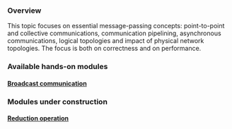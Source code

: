


<div class="container ui raised segment">
<h3 class="ui header">Overview</h3>

  <p class="ui">This topic focuses on essential message-passing concepts:
    point-to-point and collective communications,
    communication pipelining,
    asynchronous communications,
    logical topologies and impact of physical network topologies.
 The focus is both on correctness and on performance.
  </p>
</div>


<div class="container ui raised segment">
<h3 class="ui header">Available hands-on modules</h3>

<div class="ui list bulleted">
<div class="ui item">
<h4 class="ui header"><a href="{{site.baseurl}}topic_communication/broadcast/">Broadcast communication</a></h4>
</div>

</div>
</div>


<div class="container ui raised segment">
<h3 class="ui header">Modules under construction</h3>

<div class="ui list bulleted">
<div class="ui item">
<h4 class="ui header"><a href="{{site.baseurl}}topic_communication/reduction/">Reduction operation</a></h4>
</div>

</div>
</div>